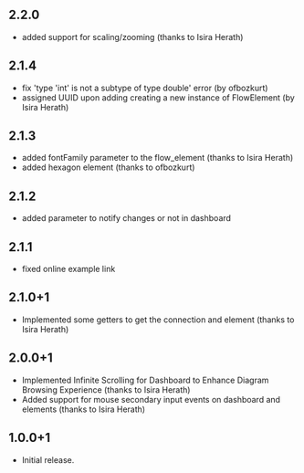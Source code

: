 ## 2.2.0
* added support for scaling/zooming (thanks to Isira Herath)

## 2.1.4
* fix 'type 'int' is not a subtype of type double' error (by ofbozkurt)
* assigned UUID upon adding creating a new instance of FlowElement (by Isira Herath)

## 2.1.3
* added fontFamily parameter to the flow_element (thanks to Isira Herath)
* added hexagon element (thanks to ofbozkurt)

## 2.1.2
* added parameter to notify changes or not in dashboard

## 2.1.1
* fixed online example link

## 2.1.0+1
*  Implemented some getters to get the connection and element (thanks to Isira Herath)

## 2.0.0+1
* Implemented Infinite Scrolling for Dashboard to Enhance Diagram Browsing Experience (thanks to Isira Herath)
* Added support for mouse secondary input events on dashboard and elements (thanks to Isira Herath)

## 1.0.0+1

* Initial release.

